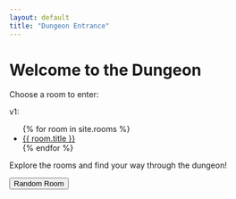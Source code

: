 ```yaml
---
layout: default
title: "Dungeon Entrance"
---
```


<h1>Welcome to the Dungeon</h1>
<p>Choose a room to enter:</p>

v1:
<ul>
  {% for room in site.rooms %}
    <li>
      <a href="{{ site.baseurl }}/{{ room.url }}">{{ room.title }}</a>
    </li>
  {% endfor %}
</ul>

<p>Explore the rooms and find your way through the dungeon!</p>

<!-- Random Room Button -->
<button id="random-room-button" class="button">Random Room</button>

<script>
  const rooms = [
    {% for room in site.rooms %}
      "{{ site.baseurl }}/{{ room.url }}"{% if forloop.last == false %}, {% endif %}
    {% endfor %}
  ];

  document.getElementById('random-room-button').onclick = function() {
    const randomIndex = Math.floor(Math.random() * rooms.length);
    window.location.href = rooms[randomIndex];
  };
</script>